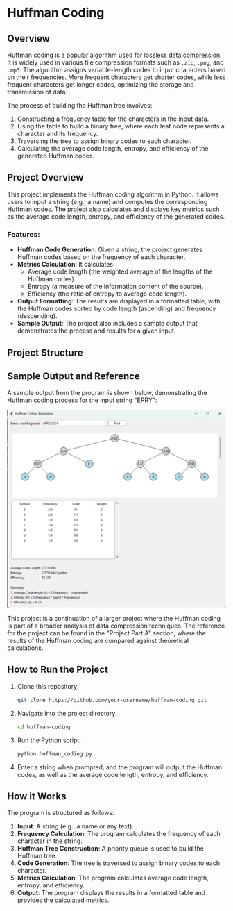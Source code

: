 # Huffman Coding

## Overview

Huffman coding is a popular algorithm used for lossless data compression. It is widely used in various file compression formats such as `.zip`, `.png`, and `.mp3`. The algorithm assigns variable-length codes to input characters based on their frequencies. More frequent characters get shorter codes, while less frequent characters get longer codes, optimizing the storage and transmission of data.

The process of building the Huffman tree involves:
1. Constructing a frequency table for the characters in the input data.
2. Using the table to build a binary tree, where each leaf node represents a character and its frequency.
3. Traversing the tree to assign binary codes to each character.
4. Calculating the average code length, entropy, and efficiency of the generated Huffman codes.

## Project Overview

This project implements the Huffman coding algorithm in Python. It allows users to input a string (e.g., a name) and computes the corresponding Huffman codes. The project also calculates and displays key metrics such as the average code length, entropy, and efficiency of the generated codes.

### Features:
- **Huffman Code Generation**: Given a string, the project generates Huffman codes based on the frequency of each character.
- **Metrics Calculation**: It calculates:
  - Average code length (the weighted average of the lengths of the Huffman codes).
  - Entropy (a measure of the information content of the source).
  - Efficiency (the ratio of entropy to average code length).
- **Output Formatting**: The results are displayed in a formatted table, with the Huffman codes sorted by code length (ascending) and frequency (descending).
- **Sample Output**: The project also includes a sample output that demonstrates the process and results for a given input.

## Project Structure


## Sample Output and Reference

A sample output from the program is shown below, demonstrating the Huffman coding process for the input string "ERRY":

![Sample Output](./image/sample_output.png)

This project is a continuation of a larger project where the Huffman coding is part of a broader analysis of data compression techniques. The reference for the project can be found in the "Project Part A" section, where the results of the Huffman coding are compared against theoretical calculations.

## How to Run the Project

1. Clone this repository:

    ```bash
    git clone https://github.com/your-username/huffman-coding.git
    ```

2. Navigate into the project directory:

    ```bash
    cd huffman-coding
    ```

3. Run the Python script:

    ```bash
    python huffman_coding.py
    ```

4. Enter a string when prompted, and the program will output the Huffman codes, as well as the average code length, entropy, and efficiency.

## How it Works

The program is structured as follows:
1. **Input**: A string (e.g., a name or any text).
2. **Frequency Calculation**: The program calculates the frequency of each character in the string.
3. **Huffman Tree Construction**: A priority queue is used to build the Huffman tree.
4. **Code Generation**: The tree is traversed to assign binary codes to each character.
5. **Metrics Calculation**: The program calculates average code length, entropy, and efficiency.
6. **Output**: The program displays the results in a formatted table and provides the calculated metrics.